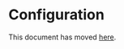 # Configuration

This document has moved [here](https://www.instana.com/docs/ecosystem/node-js/configuration/).
